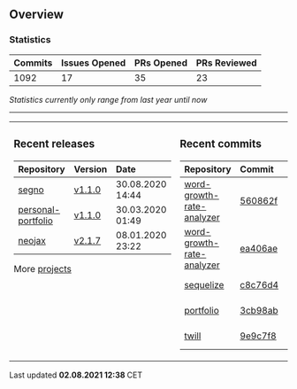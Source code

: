 ## Overview

### Statistics

<!-- statistics starts -->
| Commits | Issues Opened | PRs Opened | PRs Reviewed |
| :- | :- | :- | :- |
| 1092 | 17 | 35 | 23 |
<!-- statistics ends -->

_Statistics currently only range from last year until now_

---

<table><tr><td valign="top">

### Recent releases

<!-- recent_releases starts -->
| Repository | Version | Date |
| :- | :- | :- |
| [segno](https://github.com/Keimeno/segno) | [v1.1.0](https://github.com/Keimeno/segno/releases/tag/v1.1.0) | 30.08.2020 14:44 |
| [personal-portfolio](https://github.com/Keimeno/personal-portfolio) | [v1.1.0](https://github.com/Keimeno/personal-portfolio/releases/tag/v1.1.0) | 30.03.2020 01:49 |
| [neojax](https://github.com/Keimeno/neojax) | [v2.1.7](https://github.com/Keimeno/neojax/releases/tag/v2.1.7) | 08.01.2020 23:22 |
<!-- recent_releases ends -->

More [projects](https://github.com/Keimeno?tab=repositories)

</td><td valign="top">

### Recent commits

<!-- recent_commits starts -->
| Repository | Commit | Date |
| :- | :- | :- |      
| [word-growth-rate-analyzer](https://github.com/Keimeno/word-growth-rate-analyzer) | [560862f](https://github.com/Keimeno/word-growth-rate-analyzer/commit/560862f628c044ed1390e28641bfec296be0239c) | 01.08.2021 14:03 |
| [word-growth-rate-analyzer](https://github.com/Keimeno/word-growth-rate-analyzer) | [ea406ae](https://github.com/Keimeno/word-growth-rate-analyzer/commit/ea406ae940ffde6c398d5def1e39feb30d0e3441) | 01.08.2021 14:03 |
| [sequelize](https://github.com/sequelize/sequelize) | [c8c76d4](https://github.com/sequelize/sequelize/commit/c8c76d4312f1def0b3f84a213539270ea118367e) | 22.03.2021 02:04 |
| [portfolio](https://github.com/Keimeno/portfolio) | [3cb98ab](https://github.com/Keimeno/portfolio/commit/3cb98ab4a25dde08c2d1cd8d95ac9081274f9056) | 22.01.2021 17:15 |
| [twill](https://github.com/area17/twill) | [9e9c7f8](https://github.com/area17/twill/commit/9e9c7f8d1f9931fc47451576d921859c289976a1) | 21.01.2021 18:19 |
<!-- recent_commits ends -->

</td></tr></table>

<p>
Last updated 
<b>
<!-- last_updated starts -->
02.08.2021 12:38
<!-- last_updated ends -->
</b>
CET
</p>
